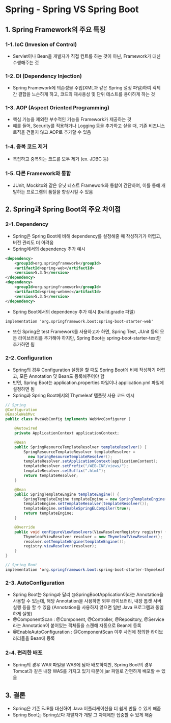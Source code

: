 # Spring - Spring VS Spring Boot

## 1. Spring Framework의 주요 특징

### 1-1. IoC (Invesion of Control)
- Servlet이나 Bean을 개발자가 직접 컨트롤 하는 것이 아닌, Framework가 대신 수행해주는 것

### 1-2. DI (Dependency Injection)
- Spring Framework에 의존성을 주입(XML과 같은 Spring 설정 파일)하여 객체 간 결합을 느슨하게 하고, 코드의 재사용성 및 단위 테스트를 용이하게 하는 것

### 1-3. AOP (Aspect Oriented Programming)
- 핵심 기능을 제외한 부수적인 기능을 Framework가 제공하는 것
- 예를 들어, Security를 적용하거나 Logging 등을 추가하고 싶을 때, 기존 비즈니스 로직을 건들지 않고 AOP로 추가할 수 있음

### 1-4. 중복 코드 제거
- 복잡하고 중복되는 코드를 모두 제거 (ex. JDBC 등)

### 1-5. 다른 Framework와 통합
- JUnit, Mockito와 같은 유닛 테스트 Framework와 통합이 간단하여, 이를 통해 개발하는 프로그램의 품질을 향상시킬 수 있음

## 2. Spring과 Spring Boot의 주요 차이점

### 2-1. Dependency
- Spring은 Spring Boot에 비해 dependency를 설정해줄 때 작성하기가 어렵고, 버전 관리도 더 어려움
- Spring에서의 dependency 추가 예시
```XML
<dependency>
    <groupId>org.springframework</groupId>
    <artifactId>spring-web</artifactId>
    <version>5.3.5</version>
</dependency>
<dependency>
    <groupId>org.springframework</groupId>
    <artifactId>spring-webmvc</artifactId>
    <version>5.3.5</version>
</dependency>
```
- Spring Boot에서의 dependency 추가 예시 (build.gradle 파일)
```XML
implementation 'org.springframework.boot:spring-boot-starter-web'
```
- 또한 Spring은 test Framework를 사용하고자 하면, Spring Test, JUnit 등의 모든 라이브러리를 추가해야 하지만, Spring Boot는 spring-boot-starter-test만 추가하면 됨

### 2-2. Configuration
- Spring의 경우 Configuration 설정을 할 때도 Spring Boot에 비해 작성하기 어렵고, 모든 Annotation 및 Bean도 등록해주어야 함
- 반면, Spring Boot는 application.properties 파일이나 application.yml 파일에 설정하면 됨
- Spring과 Spring Boot에서의 Thymeleaf 템플릿 사용 코드 예시

```java
// Spring
@Configuration
@EnableWebMvc
public class MvcWebConfig implements WebMvcConfigurer {

    @Autowired
    private ApplicationContext applicationContext;

    @Bean
    public SpringResourceTemplateResolver templateResolver() {
        SpringResourceTemplateResolver templateResolver = 
          new SpringResourceTemplateResolver();
        templateResolver.setApplicationContext(applicationContext);
        templateResolver.setPrefix("/WEB-INF/views/");
        templateResolver.setSuffix(".html");
        return templateResolver;
    }

    @Bean
    public SpringTemplateEngine templateEngine() {
        SpringTemplateEngine templateEngine = new SpringTemplateEngine();
        templateEngine.setTemplateResolver(templateResolver());
        templateEngine.setEnableSpringELCompiler(true);
        return templateEngine;
    }

    @Override
    public void configureViewResolvers(ViewResolverRegistry registry) {
        ThymeleafViewResolver resolver = new ThymeleafViewResolver();
        resolver.setTemplateEngine(templateEngine());
        registry.viewResolver(resolver);
    }
}
```

```java
// Spring Boot
implementation 'org.springframework.boot:spring-boot-starter-thymeleaf
```

### 2-3. AutoConfiguration
- Spring Boot는 Spring과 달리 @SpringBootApplication이라는 Annotation을 사용할 수 있는데, 해당 Annotation을 사용하면 외부 라이브러리, 내장 톰캣 서버 실행 등을 할 수 있음 (Annotation을 사용하지 않으면 일반 Java 프로그램과 동일하게 실행)
- @ComponentScan : @Component, @Controller, @Repository, @Service라는 Annotation이 붙어있는 객체들을 스캔해 자동으로 Bean에 등록
- @EnableAutoConfiguration : @ComponentScan 이후 사전에 정의한 라이브러리들을 Bean에 등록

### 2-4. 편리한 배포
- Spring의 경우 WAR 파일을 WAS에 담아 배포하지만, Spring Boot의 경우 Tomcat과 같은 내장 WAS를 가지고 있기 때문에 jar 파일로 간편하게 배포할 수 있음

## 3. 결론
- Spring은 기존 EJB를 대신하여 Java 어플리케이션을 더 쉽게 만들 수 있게 해줌
- Spring Boot는 Spring보다 개발자가 개발 그 자체에만 집중할 수 있게 해줌